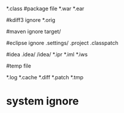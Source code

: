 *.class
#package file
*.war
*.ear

#kdiff3 ignore
*.orig

#maven ignore
target/

#eclipse ignore
.settings/
.project
.classpatch

#idea
.idea/
/idea/
*.ipr
*.iml
*.iws

#temp file

*.log
*.cache
*.diff
*.patch
*.tmp

# system ignore
